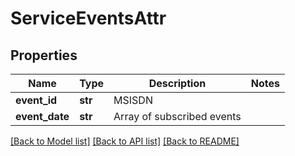 # ServiceEventsAttr

## Properties
Name | Type | Description | Notes
------------ | ------------- | ------------- | -------------
**event_id** | **str** | MSISDN | 
**event_date** | **str** | Array of subscribed events | 

[[Back to Model list]](../README.md#documentation-for-models) [[Back to API list]](../README.md#documentation-for-api-endpoints) [[Back to README]](../README.md)


